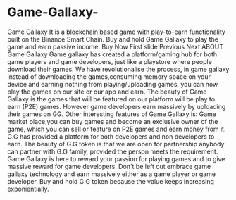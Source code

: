 # Game-Gallaxy-
 Game Gallaxy It is a blockchain based game with play-to-earn functionality built on the Binance Smart Chain. Buy and hold Game Gallaxy to play the game and earn passive income. Buy Now First slide Previous Next       ABOUT Game Gallaxy Game gallaxy has created a platform/gaming hub for both game players and game developers, just like a playstore where people download their games. We have revolutionalise the process, in game gallaxy instead of downloading the games,consuming memory space on your device and earning nothing from playing/uploading games, you can now play the games on our site or our app and earn. The beauty of Game Gallaxy is the games that will be featured on our platform will be play to earn (P2E) games.  However game developers earn massively by uploading their games on GG. Other interesting features of Game Gallaxy is: Game market place,you can buy games and become an exclusive owner of the game, which you can sell or feature on P2E games and earn money from it.  G.G has provided a platform for both developers and non developers to earn. The beauty of G.G token is that we are open for partnership anybody can partner with G.G family, provided the person meets the requirement.  Game Gallaxy is here to reward your passion for playing games and to give massive reward for game developers. Don't be left out embrace game gallaxy technology and earn massively either as a game player or game developer.  Buy and hold G.G token because the value keeps increasing exponientially.
